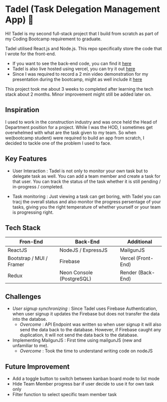 # Tadel (Task Delegation Management App) 📝

Hi! Tadel is my second full-stack project that I build from scratch as part of my Coding Bootcamp requirement to graduate.

Tadel utilised React.js and Node.js. This repo specifically store the code that I wrote for the front-end.

+ If you want to see the back-end code, you can find it [here](https://github.com/Naqiuddinr/module-4-project-tadel)
+ Tadel is also live hosted using vercel, you can try it out [here](https://module-4-project-naqiuddinr.vercel.app/)
+ Since I was required to record a 2 min video demonstration for my presentation during the bootcamp, might as well include it [here](https://youtu.be/ynBE71BIlX4?si=n1fPAdOf8rnLZ0uR)

This project took me about 3 weeks to completed after learning the tech stack about 2 months. Minor improvement might still be added later on.

## Inspiration
I used to work in the construction industry and was once held the Head of Department position for a project. While I was the HOD, I sometimes get overwhelmed with what are the task given to my team. So when we(bootcamp student) were required to build an app from scratch, I decided to tackle one of the problem I used to face.

## Key Features
+ User Interaction : Tadel is not only to monitor your own task but to delegate task as well. You can add a team member and create a task for that user. You can track the status of the task whether it is still pending / in-progress / completed.
  
+ Task monitoring : Just viewing a task can get boring, with Tadel you can tracj the overall status and also monitor the progress persentage of your tasks, giving you the right temperature of whether yourself or your team is progressing right.

## Tech Stack
| Fron-End                 | Back-End                  | Additional         |
|--------------------------|---------------------------|--------------------|
| ReactJS                  | NodeJS / ExpressJS        | MailgunJS          |
| Bootstrap / MUI / Framer | Firebase                  | Vercel (Front-End) |
| Redux                    | Neon Console (PostgreSQL) | Render (Back-End)  |

## Challenges
+ *User signup synchronizing* : Since Tadel uses Firebase Authentication, when user signup it updates the Firebase but does not transfer the data into the databse.
  - *Overcome* : API Endpoint was written so when user signup it will also send the data back to the database. However, if Firebase caught any duplication, it will not send the data back to the database.
+ Implementing MailgunJS : First time using mailgunJS (new and unfamiliar to me).
  - *Overcome* : Took the time to understand writing code on nodeJS

## Future Improvement
+ Add a toggle button to switch between kanban board mode to list mode
+ Hide Team Member progress bar if user decide to use it for own task only
+ Filter function to select specific team member task
